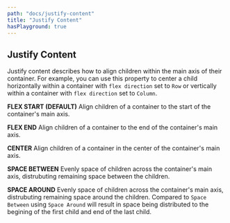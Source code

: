 ```yaml
---
path: "docs/justify-content"
title: "Justify Content"
hasPlayground: true
---
```


## Justify Content

Justify content describes how to align children within the main axis of their container.
For example, you can use this property to center a child horizontally within a container
with `flex direction` set to `Row` or vertically within a container with `flex direction`
set to  `Column`.

**FLEX START (DEFAULT)** Align children of a container to the start of the container's main axis.

**FLEX END** Align children of a container to the end of the container's main axis.

**CENTER** Align children of a container in the center of the container's main axis.

**SPACE BETWEEN** Evenly space of children across the container's main axis, distrubuting
remaining space between the children.

**SPACE AROUND** Evenly space of children across the container's main axis, distrubuting
remaining space around the children. Compared to `Space Between` using
`Space Around` will result in space being distributed to the begining of
the first child and end of the last child.

<controls prop="justifyContent"></controls>

